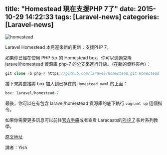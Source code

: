 title: "Homestead 現在支援PHP 7了"
date: 2015-10-29 14:22:33
tags: [Laravel-news]
categories: [Laravel-news]
---

![homestead](http://i.imgur.com/CxQCsIB.png)

Laravel Homestead 本月迎來新的更新：支援PHP 7。

如果你已經在使用 PHP 5.x 的 Homestead box，你可以透過克隆 laravel/homestead 資源庫 php-7 的分支來進行升級。（在新的資料夾內）：

``` php
git clone -b php-7 https://github.com/laravel/homestead.git Homestead
```

接下來將直接將 box 加入到已存在的 `Homestead.yaml` 的上面：
``` php
box: laravel/homestead-7
```

最後，你可以在有包含 laravel/homestead 資源庫的底下執行 `vagrant up` 這個指令。

如果你需要更多訊息可以前往[官方手冊](http://laravel.com/docs/5.1/homestead#upgrading-to-php-7)或者查看 Laracasts的[PHP 7](https://laravel-news.com/2015/08/videos-to-learn-about-php-7/) 影片系列教學。

[原文地址](https://laravel-news.com/2015/10/homestead-now-with-php-7-support/)

譯者：Yish